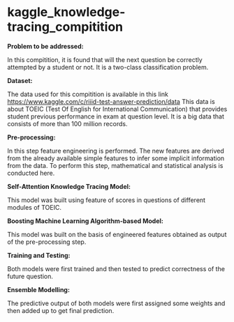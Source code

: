 # kaggle_knowledge-tracing_compitition


**Problem to be addressed:**

In this compitition, it is found that will the next question be correctly attempted by a student or not. It is a two-class classification problem.


**Dataset:**

The data used for this compitition is available in this link https://www.kaggle.com/c/riiid-test-answer-prediction/data 
This data is about TOEIC (Test Of English for International Communication) that provides student previous performance in exam at question level. It is a big data that consists of more than 100 million records.


**Pre-processing:**

In this step feature engineering is performed. The new features are derived from the already available simple features to infer some implicit information from the data. To perform this step, mathematical and statistical analysis is conducted here.


**Self-Attention Knowledge Tracing Model:**

This model was built using feature of scores in questions of different modules of TOEIC.


**Boosting Machine Learning Algorithm-based Model:**

This model was built on the basis of engineered features obtained as output of the pre-processing step.


**Training and Testing:**

Both models were first trained and then tested to predict correctness of the future question.


**Ensemble Modelling:**

The predictive output of both models were first assigned some weights and then added up to get final prediction.

